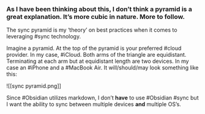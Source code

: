 ### As I have been thinking about this, I don’t think a pyramid is a **great** explanation. It’s more cubic in nature. More to follow. 

The sync pyramid is my ‘theory’ on best practices when it comes to leveraging  #sync  technology. 

Imagine a pyramid. At the top of the pyramid is your preferred #cloud provider. In my case, #iCloud.   Both arms of the triangle are equidistant. Terminating at each arm but at equidistant length are two devices. In my case an #iPhone and a #MacBook Air. It will/should/may look something like this:

![[sync pyramid.png]]
  
Since #Obsidian utilizes markdown, I don’t **have** to use #Obsidian #sync but I want the ability to sync between multiple devices **and** multiple OS’s. 

